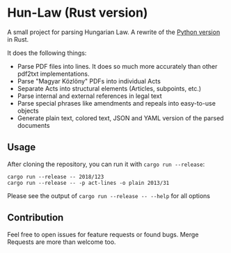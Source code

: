 # Hun-Law (Rust version)

A small project for parsing Hungarian Law. A rewrite of the [Python version](https://github.com/badicsalex/hun_law_py) in Rust.

It does the following things:

* Parse PDF files into lines. It does so much more accurately than other pdf2txt implementations.
* Parse "Magyar Közlöny" PDFs into individual Acts
* Separate Acts into structural elements (Articles, subpoints, etc.)
* Parse internal and external references in legal text
* Parse special phrases like amendments and repeals into easy-to-use objects
* Generate plain text, colored text, JSON and YAML version of the parsed documents

## Usage

After cloning the repository, you can run it with `cargo run --release`:

```
cargo run --release -- 2018/123
cargo run --release -- -p act-lines -o plain 2013/31
```

Please see the output of `cargo run --release -- --help` for all options

## Contribution

Feel free to open issues for feature requests or found bugs. Merge Requests are more than welcome too.
